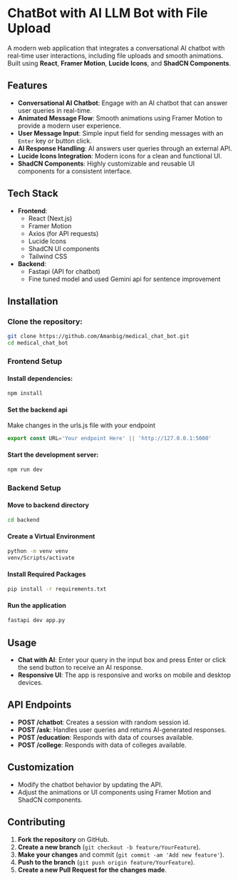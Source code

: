 # ChatBot with AI LLM Bot with File Upload

A modern web application that integrates a conversational AI chatbot with real-time user interactions, including file uploads and smooth animations. Built using **React**, **Framer Motion**, **Lucide Icons**, and **ShadCN Components**.

## Features

- **Conversational AI Chatbot**: Engage with an AI chatbot that can answer user queries in real-time.
- **Animated Message Flow**: Smooth animations using Framer Motion to provide a modern user experience.
- **User Message Input**: Simple input field for sending messages with an `Enter` key or button click.
- **AI Response Handling**: AI answers user queries through an external API.
- **Lucide Icons Integration**: Modern icons for a clean and functional UI.
- **ShadCN Components**: Highly customizable and reusable UI components for a consistent interface.

## Tech Stack

- **Frontend**:
  - React (Next.js)
  - Framer Motion
  - Axios (for API requests)
  - Lucide Icons
  - ShadCN UI components
  - Tailwind CSS
- **Backend**:
  - Fastapi (API for chatbot)
  - Fine tuned model and used Gemini api for sentence improvement

## Installation
### Clone the repository:
```bash
git clone https://github.com/Amanbig/medical_chat_bot.git
cd medical_chat_bot
```

### Frontend Setup

#### Install dependencies:
```bash
npm install
```

#### Set the backend api
Make changes in the urls.js file with your endpoint
```javascript
export const URL='Your endpoint Here' || 'http://127.0.0.1:5000'
```

#### Start the development server:
```bash
npm run dev
```

### Backend Setup

#### Move to backend directory
```bash
cd backend
```

#### Create a Virtual Environment
```bash
python -m venv venv
venv/Scripts/activate  
```

#### Install Required Packages
```bash
pip install -r requirements.txt
```

#### Run the application
```bash
fastapi dev app.py
```

## Usage
- **Chat with AI**: Enter your query in the input box and press Enter or click the send button to receive an AI response.
- **Responsive UI**: The app is responsive and works on mobile and desktop devices.

## API Endpoints
- **POST /chatbot**: Creates a session with random session id.
- **POST /ask**: Handles user queries and returns AI-generated responses.
- **POST /education**: Responds with data of courses available.
- **POST /college**: Responds with data of colleges available.

## Customization
- Modify the chatbot behavior by updating the API.
- Adjust the animations or UI components using Framer Motion and ShadCN components.

## Contributing

1. **Fork the repository** on GitHub.
2. **Create a new branch** (`git checkout -b feature/YourFeature`).
3. **Make your changes** and commit (`git commit -am 'Add new feature'`).
4. **Push to the branch** (`git push origin feature/YourFeature`).
5. **Create a new Pull Request for the changes made**.

